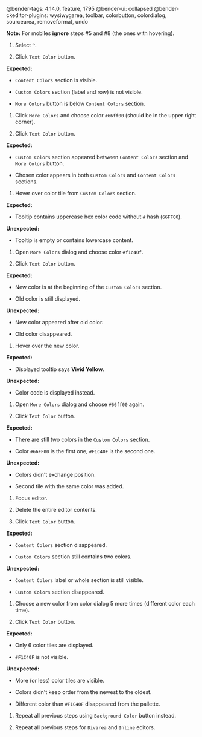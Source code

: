 @bender-tags: 4.14.0, feature, 1795
@bender-ui: collapsed
@bender-ckeditor-plugins: wysiwygarea, toolbar, colorbutton, colordialog, sourcearea, removeformat, undo

**Note:** For mobiles **ignore** steps #5 and #8 (the ones with hovering).

1. Select `^`.

1. Click `Text Color` button.

  **Expected:**

  * `Content Colors` section is visible.

  * `Custom Colors` section (label and row) is not visible.

  * `More Colors` button is below `Content Colors` section.

1. Click `More Colors` and choose color `#66ff00` (should be in the upper right corner).

1. Click `Text Color` button.

  **Expected:**

  * `Custom Colors` section appeared between `Content Colors` section and `More Colors` button.

  * Chosen color appears in both `Custom Colors` and `Content Colors` sections.

1. Hover over color tile from `Custom Colors` section.

  **Expected:**

  * Tooltip contains uppercase hex color code without `#` hash (`66FF00`).

  **Unexpected:**

  * Tooltip is empty or contains lowercase content.

1. Open `More Colors` dialog and choose color `#f1c40f`.

1. Click `Text Color` button.

  **Expected:**

  * New color is at the beginning of the `Custom Colors` section.

  * Old color is still displayed.

  **Unexpected:**

  * New color appeared after old color.

  * Old color disappeared.

1. Hover over the new color.

  **Expected:**

  * Displayed tooltip says **Vivid Yellow**.

  **Unexpected:**

  * Color code is displayed instead.

1. Open `More Colors` dialog and choose `#66ff00` again.

1. Click `Text Color` button.

  **Expected:**

  * There are still two colors in the `Custom Colors` section.

  * Color `#66FF00` is the first one, `#F1C40F` is the second one.

  **Unexpected:**

  * Colors didn't exchange position.

  * Second tile with the same color was added.

1. Focus editor.

1. Delete the entire editor contents.

1. Click `Text Color` button.

  **Expected:**

  * `Content Colors` section disappeared.

  * `Custom Colors` section still contains two colors.

  **Unexpected:**

  * `Content Colors` label or whole section is still visible.

  * `Custom Colors` section disappeared.

1. Choose a new color from color dialog 5 more times (different color each time).

1. Click `Text Color` button.

  **Expected:**

  * Only 6 color tiles are displayed.

  * `#F1C40F` is not visible.

  **Unexpected:**

  * More (or less) color tiles are visible.

  * Colors didn't keep order from the newest to the oldest.

  * Different color than `#F1C40F` disappeared from the pallette.

1. Repeat all previous steps using `Background Color` button instead.

1. Repeat all previous steps for `Divarea` and `Inline` editors.
